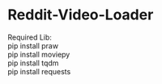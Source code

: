 # Reddit-Video-Loader
Required Lib:<br>
pip install praw<br>
pip install moviepy<br>
pip install tqdm<br>
pip install requests

